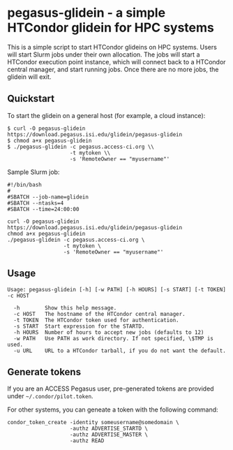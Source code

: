 # pegasus-glidein - a simple HTCondor glidein for HPC systems

This is a simple script to start HTCondor glideins on HPC systems. Users will
start Slurm jobs under their own allocation. The jobs will start a HTCondor
execution point instance, which will connect back to a HTCondor central
manager, and start running jobs. Once there are no more jobs, the glidein
will exit.


## Quickstart

To start the glidein on a general host (for example, a cloud instance):

    $ curl -O pegasus-glidein https://download.pegasus.isi.edu/glidein/pegasus-glidein
    $ chmod a+x pegasus-glidein
    $ ./pegasus-glidein -c pegasus.access-ci.org \\
                        -t mytoken \\
                        -s 'RemoteOwner == "myusername"'

Sample Slurm job:

    #!/bin/bash
    #
    #SBATCH --job-name=glidein
    #SBATCH --ntasks=4
    #SBATCH --time=24:00:00
    
    curl -O pegasus-glidein https://download.pegasus.isi.edu/glidein/pegasus-glidein
    chmod a+x pegasus-glidein
    ./pegasus-glidein -c pegasus.access-ci.org \
                      -t mytoken \
                      -s 'RemoteOwner == "myusername"'


## Usage

    Usage: pegasus-glidein [-h] [-w PATH] [-h HOURS] [-s START] [-t TOKEN] -c HOST
    
      -h        Show this help message.
      -c HOST   The hostname of the HTCondor central manager.
      -t TOKEN  The HTCondor token used for authentication.
      -s START  Start expression for the STARTD.
      -h HOURS  Number of hours to accept new jobs (defaults to 12)
      -w PATH   Use PATH as work directory. If not specified, \$TMP is used.
      -u URL    URL to a HTCondor tarball, if you do not want the default.


## Generate tokens

If you are an ACCESS Pegasus user, pre-generated tokens are provided under
`~/.condor/pilot.token`.

For other systems, you can geneate a token with the following command:

    condor_token_create -identity someusername@somedomain \
                        -authz ADVERTISE_STARTD \
                        -authz ADVERTISE_MASTER \
                        -authz READ

